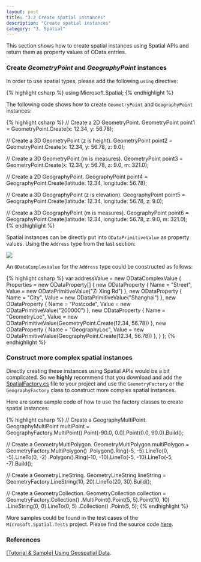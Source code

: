 ```yaml
---
layout: post
title: "3.2 Create spatial instances"
description: "Create spatial instances"
category: "3. Spatial"
---
```


This section shows how to create spatial instances using Spatial APIs and return them as property values of OData entries.

### Create *GeometryPoint* and *GeographyPoint* instances
In order to use spatial types, please add the following `using` directive:

{% highlight csharp %}
using Microsoft.Spatial;
{% endhighlight %}

The following code shows how to create `GeometryPoint` and `GeographyPoint` instances:

{% highlight csharp %}
// Create a 2D GeometryPoint.
GeometryPoint point1 = GeometryPoint.Create(x: 12.34, y: 56.78);

// Create a 3D GeometryPoint (z is height).
GeometryPoint point2 = GeometryPoint.Create(x: 12.34, y: 56.78, z: 9.0);

// Create a 3D GeometryPoint (m is measures).
GeometryPoint point3 = GeometryPoint.Create(x: 12.34, y: 56.78, z: 9.0, m: 321.0);

// Create a 2D GeographyPoint.
GeographyPoint point4 = GeographyPoint.Create(latitude: 12.34, longitude: 56.78);

// Create a 3D GeographyPoint (z is elevation).
GeographyPoint point5 = GeographyPoint.Create(latitude: 12.34, longitude: 56.78, z: 9.0);

// Create a 3D GeographyPoint (m is measures).
GeographyPoint point6 = GeographyPoint.Create(latitude: 12.34, longitude: 56.78, z: 9.0, m: 321.0);
{% endhighlight %}

Spatial instances can be directly put into `ODataPrimitiveValue` as property values. Using the `Address` type from the last section:

![]({{site.baseurl}}/assets/2015-04-21-csdl.png)

An `ODataComplexValue` for the `Address` type could be constructed as follows:

{% highlight csharp %}
var addressValue = new ODataComplexValue
{
    Properties = new ODataProperty[]
    {
        new ODataProperty { Name = "Street", Value = new ODataPrimitiveValue("Zi Xing Rd") },
        new ODataProperty { Name = "City", Value = new ODataPrimitiveValue("Shanghai") },
        new ODataProperty { Name = "Postcode", Value = new ODataPrimitiveValue("200000") },
        new ODataProperty { Name = "GeometryLoc", Value = new ODataPrimitiveValue(GeometryPoint.Create(12.34, 56.78)) },
        new ODataProperty { Name = "GeographyLoc", Value = new ODataPrimitiveValue(GeographyPoint.Create(12.34, 56.78)) },
    }
};
{% endhighlight %}

### Construct more complex spatial instances
Directly creating these instances using Spatial APIs would be a bit complicated. So we **highly** recommend that you download and add the [SpatialFactory.cs](https://github.com/OData/odata.net/blob/maintenance-6.x/test/FunctionalTests/Microsoft.OData.TestCommon/SpatialFactory.cs) file to your project and use the `GeometryFactory` or the `GeographyFactory` class to construct more complex spatial instances.

Here are some sample code of how to use the factory classes to create spatial instances:

{% highlight csharp %}
// Create a GeographyMultiPoint.
GeographyMultiPoint multiPoint = GeographyFactory.MultiPoint().Point(-90.0, 0.0).Point(0.0, 90.0).Build();

// Create a GeometryMultiPolygon.
GeometryMultiPolygon multiPolygon = GeometryFactory.MultiPolygon()
    .Polygon().Ring(-5, -5).LineTo(0, -5).LineTo(0, -2)
    .Polygon().Ring(-10, -10).LineTo(-5, -10).LineTo(-5, -7).Build();

// Create a GeometryLineString.
GeometryLineString lineString = GeometryFactory.LineString(10, 20).LineTo(20, 30).Build();

// Create a GeometryCollection.
GeometryCollection collection = GeometryFactory.Collection()
    .MultiPoint().Point(5, 5).Point(10, 10)
    .LineString(0, 0).LineTo(0, 5)
    .Collection()
        .Point(5, 5);
{% endhighlight %}

More samples could be found in the test cases of the `Microsoft.Spatial.Tests` project. Please find the source code [here](https://github.com/OData/odata.net/tree/maintenance-6.x/test/FunctionalTests/Microsoft.Spatial.Tests).

### References
[[Tutorial & Sample] Using Geospatial Data](http://blogs.msdn.com/b/odatateam/archive/2011/10/17/using-geospatial-data.aspx).